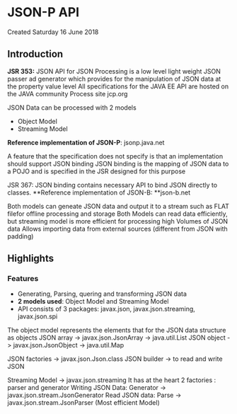 # JSON-P API
Created Saturday 16 June 2018

Introduction
------------

**JSR 353:** JSON API for JSON Processing is a low level light weight JSON passer ad generator which provides for the manipulation of JSON data at the property value level
All specifications for the JAVA EE API are hosted on the JAVA community Process site jcp.org

JSON Data can be processed with 2 models

* Object Model
* Streaming Model


**Reference implementation of JSON-P**: jsonp.java.net

A feature that the specification does not specify is that an implementation should support JSON binding
JSON binding is the mapping of JSON data to a POJO and is specified in the JSR designed for this purpose


JSR 367: JSON binding contains necessary API to bind JSON directly to classes.
**Reference implementation of JSON-B: **json-b.net

Both models can geneate JSON data and output it to  a stream such as FLAT filefor offline processing and storage
Both Models can read data efficiently, but streaming model is more efficient for processing high Volumes of JSON data
Allows importing data from external sources (different from JSON with padding)

Highlights
----------

### Features

* Generating, Parsing, quering and transforming JSON data
* **2 models used**: Object Model and Streaming Model
* API consists of 3 packages: javax.json, javax.json.streaming, javax.json.spi


The object model represents the elements that for the JSON data structure as objects
JSON array -> javax.json.JsonArray -> java.util.List
JSON object -> javax.json.JsonObject -> java.util.Map

JSON factories -> javax.json.Json.class
JSON builder -> to  read and write JSON

Streaming Model -> javax.json.streaming
It has at the heart 2 factories : parser and generator
Writing JSON Data: Generator -> javax.json.stream.JsonGenerator
Read JSON data: Parse -> javax.json.stream.JsonParser (Most efficient Model)


